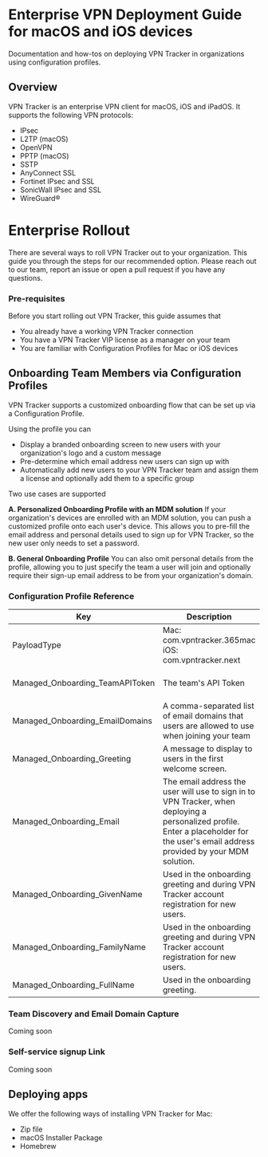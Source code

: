 # Enterprise VPN Deployment Guide for macOS and iOS devices
Documentation and how-tos on deploying VPN Tracker in organizations using configuration profiles.

## Overview
VPN Tracker is an enterprise VPN client for macOS, iOS and iPadOS. It supports the following VPN protocols:
- IPsec
- L2TP (macOS)
- OpenVPN
- PPTP (macOS)
- SSTP
- AnyConnect SSL
- Fortinet IPsec and SSL
- SonicWall IPsec and SSL
-  WireGuard®

# Enterprise Rollout
There are several ways to roll VPN Tracker out to your organization. This guide you through the steps for our recommended option. Please reach out to our team, report an issue or open a pull request if you have any questions.

### Pre-requisites
Before you start rolling out VPN Tracker, this guide assumes that
- You already have a working VPN Tracker connection
- You have a VPN Tracker VIP license as a manager on your team
- You are familiar with Configuration Profiles for Mac or iOS devices

## Onboarding Team Members via Configuration Profiles
VPN Tracker supports a customized onboarding flow that can be set up via a Configuration Profile. 

Using the profile you can
- Display a branded onboarding screen to new users with your organization's logo and a custom message
- Pre-determine which email address new users can sign up with
- Automatically add new users to your VPN Tracker team and assign them a license and optionally add them to a specific group

Two use cases are supported

**A. Personalized Onboarding Profile with an MDM solution**
If your organization's devices are enrolled with an MDM solution, you can push a customized profile onto each user's device. 
This allows you to pre-fill the email address and personal details used to sign up for VPN Tracker, so the new user only needs to set a password.

**B. General Onboarding Profile**
You can also omit personal details from the profile, allowing you to just specify the team a user will join and optionally require their sign-up email address to be from your organization's domain.

### Configuration Profile Reference
| Key  | Description  | Example  |  Notes |
|---|---|---|---|
| PayloadType | Mac: com.vpntracker.365mac iOS: com.vpntracker.next |  |  |
| Managed_Onboarding_TeamAPIToken  | The team's API Token | -  | Find yours at [https://my.vpntracker.com/teamprofile](my.vpntracker.com/teamprofile) |
| Managed_Onboarding_EmailDomains  | A comma-separated list of email domains that users are allowed to use when joining your team  | yourcompany.example, subdomain.example.com, *.yourcompany.example  |   |
| Managed_Onboarding_Greeting|A message to display to users in the first welcome screen. |"Any questions? Join #internalservices on the company Slack" | |
| Managed_Onboarding_Email | The email address the user will use to sign in to VPN Tracker, when deploying a personalized profile. Enter a placeholder for the user's email address provided by your MDM solution. | `email placeholder` |Optional|
| Managed_Onboarding_GivenName | Used in the onboarding greeting and during VPN Tracker account registration for new users. | `firstname placeholder` | Optional |
| Managed_Onboarding_FamilyName | Used in the onboarding greeting and during VPN Tracker account registration for new users. | `surname placeholder` | Optional |
| Managed_Onboarding_FullName|Used in the onboarding greeting.| `name placeholder` | Provided for systems that don't offer separate first and last name fields |

### Team Discovery and Email Domain Capture
Coming soon

### Self-service signup Link
Coming soon

## Deploying apps
We offer the following ways of installing VPN Tracker for Mac:
- Zip file
- macOS Installer Package
- Homebrew
